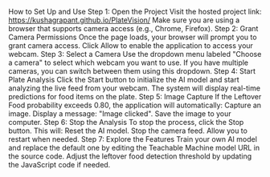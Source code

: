 How to Set Up and Use
Step 1: Open the Project
Visit the hosted project link: https://kushagrapant.github.io/PlateVision/
Make sure you are using a browser that supports camera access (e.g., Chrome, Firefox).
Step 2: Grant Camera Permissions
Once the page loads, your browser will prompt you to grant camera access.
Click Allow to enable the application to access your webcam.
Step 3: Select a Camera
Use the dropdown menu labeled "Choose a camera" to select which webcam you want to use.
If you have multiple cameras, you can switch between them using this dropdown.
Step 4: Start Plate Analysis
Click the Start button to initialize the AI model and start analyzing the live feed from your webcam.
The system will display real-time predictions for food items on the plate.
Step 5: Image Capture
If the Leftover Food probability exceeds 0.80, the application will automatically:
Capture an image.
Display a message: "Image clicked".
Save the image to your computer.
Step 6: Stop the Analysis
To stop the process, click the Stop button. This will:
Reset the AI model.
Stop the camera feed.
Allow you to restart when needed.
Step 7: Explore the Features
Train your own AI model and replace the default one by editing the Teachable Machine model URL in the source code.
Adjust the leftover food detection threshold by updating the JavaScript code if needed.
